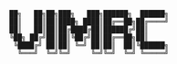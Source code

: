 
      ██╗   ██╗██╗███╗   ███╗██████╗  ██████╗
      ██║   ██║██║████╗ ████║██╔══██╗██╔════╝
      ██║   ██║██║██╔████╔██║██████╔╝██║
      ╚██╗ ██╔╝██║██║╚██╔╝██║██╔══██╗██║
       ╚████╔╝ ██║██║ ╚═╝ ██║██║  ██║╚██████╗
        ╚═══╝  ╚═╝╚═╝     ╚═╝╚═╝  ╚═╝ ╚═════╝
